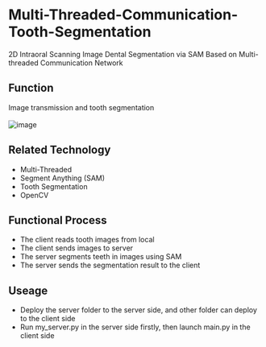 # Multi-Threaded-Communication-Tooth-Segmentation
2D Intraoral Scanning Image Dental Segmentation via SAM Based on Multi-threaded Communication Network

## Function
Image transmission and tooth segmentation <br />
<br />
![image](https://github.com/user-attachments/assets/6688be18-c0f6-49ba-b886-ce47a6a1ff3d)


## Related Technology
* Multi-Threaded
* Segment Anything (SAM)
* Tooth Segmentation
* OpenCV

## Functional Process
* The client reads tooth images from local
* The client sends images to server
* The server segments teeth in images using SAM
* The server sends the segmentation result to the client

## Useage
* Deploy the server folder to the server side, and other folder can deploy to the client side
* Run my_server.py in the server side firstly, then launch  main.py in the client side

